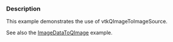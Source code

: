 ### Description

This example demonstrates the use of vtkQImageToImageSource.

See also the [ImageDataToQImage](../ImageDataToQImage) example.

